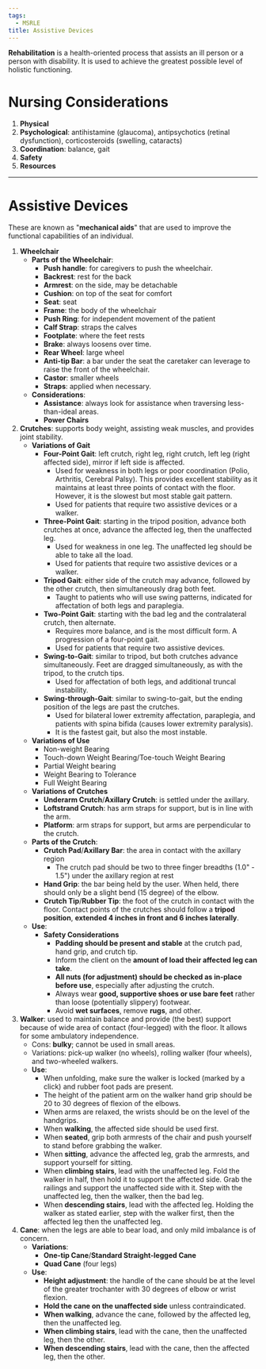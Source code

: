 ```yaml
---
tags:
  - MSRLE
title: Assistive Devices
---
```

**Rehabilitation** is a health-oriented process that assists an ill person or a person with disability. It is used to achieve the greatest possible level of holistic functioning.
# Nursing Considerations
1. **Physical**
2. **Psychological**: antihistamine (glaucoma), antipsychotics (retinal dysfunction), corticosteroids (swelling, cataracts)
3. **Coordination**: balance, gait
4. **Safety**
5. **Resources**
___
# Assistive Devices
These are known as "**mechanical aids**" that are used to improve the functional capabilities of an individual.
1. **Wheelchair**
	- **Parts of the Wheelchair**:
		- **Push handle**: for caregivers to push the wheelchair.
		- **Backrest**: rest for the back
		- **Armrest**: on the side, may be detachable
		- **Cushion**: on top of the seat for comfort
		- **Seat**: seat
		- **Frame**: the body of the wheelchair
		- **Push Ring**: for independent movement of the patient
		- **Calf Strap**: straps the calves
		- **Footplate**: where the feet rests
		- **Brake**: always loosens over time.
		- **Rear Wheel**: large wheel
		- **Anti-tip Bar**: a bar under the seat the caretaker can leverage to raise the front of the wheelchair.
		- **Castor**: smaller wheels
		- **Straps**: applied when necessary.
	- **Considerations**:
		- **Assistance**: always look for assistance when traversing less-than-ideal areas.
		- **Power Chairs**
1. **Crutches**: supports body weight, assisting weak muscles, and provides joint stability.
	- **Variations of Gait**
		- **Four-Point Gait**: left crutch, right leg, right crutch, left leg (right affected side), mirror if left side is affected.
			- Used for weakness in both legs or poor coordination (Polio, Arthritis, Cerebral Palsy). This provides excellent stability as it maintains at least three points of contact with the floor. However, it is the slowest but most stable gait pattern.
			- Used for patients that require two assistive devices or a walker.
		- **Three-Point Gait**: starting in the tripod position, advance both crutches at once, advance the affected leg, then the unaffected leg.
			- Used for weakness in one leg. The unaffected leg should be able to take all the load.
			- Used for patients that require two assistive devices or a walker.
		- **Tripod Gait**: either side of the crutch may advance, followed by the other crutch, then simultaneously drag both feet.
			- Taught to patients who will use swing patterns, indicated for affectation of both legs and paraplegia.
		- **Two-Point Gait**: starting with the bad leg and the contralateral crutch, then alternate.
			- Requires more balance, and is the most difficult form. A progression of a four-point gait.
			- Used for patients that require two assistive devices.
		- **Swing-to-Gait**: similar to tripod, but both crutches advance simultaneously. Feet are dragged simultaneously, as with the tripod, to the crutch tips.
			- Used for affectation of both legs, and additional truncal instability.
		- **Swing-through-Gait**: similar to swing-to-gait, but the ending position of the legs are past the crutches.
			- Used for bilateral lower extremity affectation, paraplegia, and patients with spina bifida (causes lower extremity paralysis).
			- It is the fastest gait, but also the most instable.
	- **Variations of Use**
		- Non-weight Bearing
		- Touch-down Weight Bearing/Toe-touch Weight Bearing
		- Partial Weight bearing
		- Weight Bearing to Tolerance
		- Full Weight Bearing
	- **Variations of Crutches**
		- **Underarm Crutch**/**Axillary Crutch**: is settled under the axillary.
		- **Loftstrand Crutch**: has arm straps for support, but is in line with the arm.
		- **Platform**: arm straps for support, but arms are perpendicular to the crutch.
	- **Parts of the Crutch**:
		- **Crutch Pad**/**Axillary Bar**: the area in contact with the axillary region
			- The crutch pad should be two to three finger breadths (1.0" - 1.5") under the axillary region at rest
		- **Hand Grip**: the bar being held by the user. When held, there should only be a slight bend (15 degree) of the elbow.
		- **Crutch Tip**/**Rubber Tip**: the foot of the crutch in contact with the floor. Contact points of the crutches should follow a **tripod position**, **extended 4 inches in front and 6 inches laterally**.
	- **Use**: 
		- **Safety Considerations**
			- **Padding should be present and stable** at the crutch pad, hand grip, and crutch tip.
			- Inform the client on the **amount of load their affected leg can take**.
			- **All nuts (for adjustment) should be checked as in-place before use**, especially after adjusting the crutch.
			- Always wear **good, supportive shoes or use bare feet** rather than loose (potentially slippery) footwear.
			- Avoid **wet surfaces**, remove **rugs**, and other.
2. **Walker**: used to maintain balance and provide (the best) support because of wide area of contact (four-legged) with the floor. It allows for some ambulatory independence.
	- Cons: **bulky**; cannot be used in small areas.
	- Variations: pick-up walker (no wheels), rolling walker (four wheels), and two-wheeled walkers.
	- **Use**:
		- When unfolding, make sure the walker is locked (marked by a click) and rubber foot pads are present.
		- The height of the patient arm on the walker hand grip should be 20 to 30 degrees of flexion of the elbows.
		- When arms are relaxed, the wrists should be on the level of the handgrips.
		- When **walking**, the affected side should be used first.
		- When **seated**, grip both armrests of the chair and push yourself to stand before grabbing the walker.
		- When **sitting**, advance the affected leg, grab the armrests, and support yourself for sitting.
		- When **climbing stairs**, lead with the unaffected leg. Fold the walker in half, then hold it to support the affected side. Grab the railings and support the unaffected side with it. Step with the unaffected leg, then the walker, then the bad leg.
		- When **descending stairs**, lead with the affected leg. Holding the walker as stated earlier, step with the walker first, then the affected leg then the unaffected leg.
3. **Cane**: when the legs are able to bear load, and only mild imbalance is of concern.
	- **Variations**:
		- **One-tip Cane**/**Standard Straight-legged Cane**
		- **Quad Cane** (four legs)
	- **Use**:
		- **Height adjustment**: the handle of the cane should be at the level of the greater trochanter with 30 degrees of elbow or wrist flexion.
		- **Hold the cane on the unaffected side** unless contraindicated.
		- **When walking**, advance the cane, followed by the affected leg, then the unaffected leg.
		- **When climbing stairs**, lead with the cane, then the unaffected leg, then the other.
		- **When descending stairs**, lead with the cane, then the affected leg, then the other.